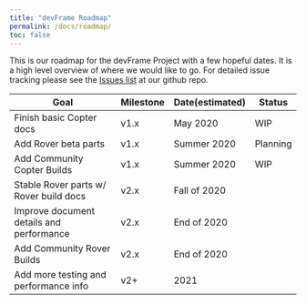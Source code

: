 ```yaml
---
title: "devFrame Roadmap"
permalink: /docs/roadmap/
toc: false
---
```


This is our roadmap for the devFrame Project with a few hopeful dates.  It is a high level overview of where we would like to go.  For detailed issue tracking please see the [Issues list](https://github.com/goodrobots/devFrame/issues) at our github repo.


Goal | Milestone | Date(estimated) | Status
---|---|---|---
Finish basic Copter docs | v1.x | May 2020 | WIP
Add Rover beta parts | v1.x | Summer 2020 | Planning
Add Community Copter Builds | v1.x | Summer 2020 | WIP
Stable Rover parts w/ Rover build docs | v2.x | Fall of 2020 | 
Improve document details and performance | v2.x | End of 2020 |
Add Community Rover Builds | v2.x | End of 2020 |
Add more testing and performance info | v2+ | 2021 | 
